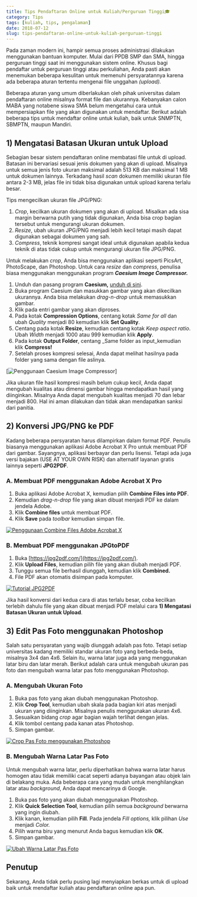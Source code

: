 ```yaml
---
title: Tips Pendaftaran Online untuk Kuliah/Perguruan Tinggi🎓
category: Tips
tags: [kuliah, tips, pengalaman]
date: 2018-07-12
slug: tips-pendaftaran-online-untuk-kuliah-perguruan-tinggi
---
```


Pada zaman modern ini, hampir semua proses administrasi dilakukan menggunakan bantuan komputer. Mulai dari PPDB SMP dan
SMA, hingga perguruan tinggi saat ini menggunakan sistem online. Khusus bagi pendaftar untuk perguruan tinggi atau
perkuliahan, Anda pasti akan menemukan beberapa kesulitan untuk memenuhi persyaratannya karena ada beberapa aturan
tertentu mengenai file unggahan *(upload).*

Beberapa aturan yang umum diberlakukan oleh pihak universitas dalam pendaftaran online misalnya format file dan
ukurannya. Kebanyakan calon MABA yang notabene siswa SMA belum mengetahui cara untuk mempersiapkan file yang akan
digunakan untuk mendaftar. Berikut adalah beberapa tips untuk mendaftar online untuk kuliah, baik untuk SNMPTN, SBMPTN,
maupun Mandiri.

## 1) Mengatasi Batasan Ukuran untuk Upload

Sebagian besar sistem pendaftaran online membatasi file untuk di upload. Batasan ini bervariasi sesuai jenis dokumen
yang akan di upload. Misalnya untuk semua jenis foto ukuran maksimal adalah 513 KB dan maksimal 1 MB untuk dokumen
lainnya. Terkadang hasil *scan* dokumen memiliki ukuran file antara 2-3 MB, jelas file ini tidak bisa digunakan untuk
upload karena terlalu besar.

Tips mengecilkan ukuran file JPG/PNG:

1. *Crop*, kecilkan ukuran dokumen yang akan di upload. Misalkan ada sisa margin berwarna putih yang tidak digunakan,
   Anda bisa crop bagian tersebut untuk mengurangi ukuran dokumen.
2. *Resize*, ubah ukuran JPG/PNG menjadi lebih kecil tetapi masih dapat digunakan sebagai dokumen yang sah.
3. *Compress*, teknik kompresi sangat ideal untuk digunakan apabila kedua teknik di atas tidak cukup untuk mengurangi
   ukuran file JPG/PNG.

Untuk melakukan *crop*, Anda bisa menggunakan aplikasi seperti PicsArt, PhotoScape, dan Photoshop. Untuk cara *resize*
dan *compress*, penulisa biasa menggunakan menggunakan program ***Caesium Image Compressor.***

1. Unduh dan pasang program **Caesium,** [unduh di sini](https://www.fosshub.com/Caesium-Image-Compressor.html).
2. Buka program Caesium dan masukkan gambar yang akan dikecilkan ukurannya. Anda bisa melakukan *drag-n-drop* untuk
   memasukkan gambar.
3. Klik pada entri gambar yang akan diproses.
4. Pada kotak **Compression Options**, centang kotak *Same for all* dan ubah *Quality* menjadi 80 kemudian klik **Set
   Quality**.
5. Centang pada kotak **Resize**, kemudian centang kotak *Keep aspect ratio*. Ubah *Width* menjadi 1000 atau 999
   kemudian klik **Apply**.
6. Pada kotak **Output Folder**, centang _Same folder as input_kemudian klik **Compress!**
7. Setelah proses kompresi selesai, Anda dapat melihat hasilnya pada folder yang sama dengan file aslinya.

[![Penggunaan Caesium Image Compressor](https://blob.kodesiana.com/kodesiana-public-assets/posts/2018/11/43311861012_972e1bd7eb_b.jpg)]

Jika ukuran file hasil kompresi masih belum cukup kecil, Anda dapat mengubah kualitas atau dimensi gambar hingga
mendapatkan hasil yang diinginkan. Misalnya Anda dapat mengubah kualitas menjadi 70 dan lebar menjadi 800. Hal ini aman
dilakukan dan tidak akan mendapatkan sanksi dari panitia.

## 2) Konversi JPG/PNG ke PDF

Kadang beberapa persyaratan harus dilampirkan dalam format PDF. Penulis biasanya menggunakan aplikasi Adobe Acrobat X
Pro untuk membuat PDF dari gambar. Sayangnya, aplikasi berbayar dan perlu lisensi. Tetapi ada juga versi bajakan (USE AT
YOUR OWN RISK) dan alternatif layanan gratis lainnya seperti **JPG2PDF**.

### A. Membuat PDF menggunakan Adobe Acrobat X Pro

1. Buka aplikasi Adobe Acrobat X, kemudian pilih **Combine Files into PDF**.
2. Kemudian *drag-n-drop* file yang akan dibuat menjadi PDF ke dalam jendela Adobe.
3. Klik **Combine files** untuk membuat PDF.
4. Klik **Save** pada *toolbar* kemudian simpan file.

[![Penggunaan Combine Files Adobe Acrobat X](https://blob.kodesiana.com/kodesiana-public-assets/posts/2018/11/29490350168_d28c6ec422_b.jpg)](https://www.flickr.com/photos/158825251@N05/29490350168/in/dateposted-public/)

### B. Membuat PDF menggunakan JPGtoPDF

1. Buka [https://jpg2pdf.com/](https://jpg2pdf.com/).
2. Klik **Upload Files**, kemudian pilih file yang akan diubah menjadi PDF.
3. Tunggu semua file berhasil diunggah, kemudian klik **Combined.**
4. File PDF akan otomatis disimpan pada komputer.

[![Tutorial JPG2PDF](https://blob.kodesiana.com/kodesiana-public-assets/posts/2018/11/42457176355_cc37453e18_b.jpg)](https://www.flickr.com/photos/158825251@N05/42457176355/in/dateposted-public/)

Jika hasil konversi dari kedua cara di atas terlalu besar, coba kecilkan terlebih dahulu file yang akan dibuat menjadi
PDF melalui cara **1) Mengatasi Batasan Ukuran untuk Upload**.

## 3) Edit Pas Foto menggunakan Photoshop

Salah satu persyaratan yang wajib diunggah adalah pas foto. Tetapi setiap universitas kadang memiliki standar ukuran
foto yang berbeda-beda, misalnya 3x4 dan 4x6. Selain itu, warna latar juga ada yang menggunakan latar biru dan latar
merah. Berikut adalah cara untuk mengubah ukuran pas foto dan mengubah warna latar pas foto menggunakan Photoshop.

### A. Mengubah Ukuran Foto

1. Buka pas foto yang akan diubah menggunakan Photoshop.
2. Klik **Crop Tool**, kemudian ubah skala pada bagian kiri atas menjadi ukuran yang diinginkan. Misalnya penulis
   menggunakan ukuran 4x6.
3. Sesuaikan bidang *crop* agar bagian wajah terlihat dengan jelas.
4. Klik tombol centang pada kanan atas Photoshop.
5. Simpan gambar.

[![Crop Pas Foto menggunakan Photoshop](https://blob.kodesiana.com/kodesiana-public-assets/posts/2018/11/29490618508_6fe17a3f79_b.jpg)](https://www.flickr.com/photos/158825251@N05/29490618508/in/dateposted-public/)

### B. Mengubah Warna Latar Pas Foto

Untuk mengubah warna latar, perlu diperhatikan bahwa warna latar harus homogen atau tidak memiliki cacat seperti adanya
bayangan atau objek lain di belakang muka. Ada beberapa cara yang mudah untuk menghilangkan latar atau *background*,
Anda dapat mencarinya di Google.

1. Buka pas foto yang akan diubah menggunakan Photoshop.
2. Klik **Quick Selection Tool**, kemudian pilih semua *background* berwarna yang ingin diubah.
3. Klik kanan, kemudian pilih **Fill**. Pada jendela *Fill options,* klik pilihan *Use* menjadi *Color.*
4. Pilih warna biru yang menurut Anda bagus kemudian klik **OK**.
5. Simpan gambar.

[![Ubah Warna Latar Pas Foto](https://blob.kodesiana.com/kodesiana-public-assets/posts/2018/11/29490747058_4d9d8812cd_b.jpg)](https://www.flickr.com/photos/158825251@N05/29490747058/in/dateposted-public/)

## Penutup

Sekarang, Anda tidak perlu pusing lagi menyiapkan berkas untuk di upload baik untuk mendaftar kuliah atau pendaftaran
online apa pun.
